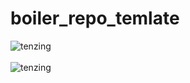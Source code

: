 # boiler_repo_temlate
<img src="https://badgen.net/badge/CSE/ Managed/red?icon=docker" alt="tenzing" />
<br/>
<br/>
<img src="https://badgen.net/badge/%20/Wiz Runtime Managed With GitOps/cyan?icon=https://www.vectorlogo.zone/logos/fluxcdio/fluxcdio-icon.svg" alt="tenzing" />
